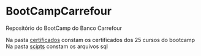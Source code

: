 # BootCampCarrefour
Repositório do BootCamp do Banco Carrefour

Na pasta <a href="https://github.com/lucasomac/BootCampCarrefour/tree/master/Certificados">certificados</a> constam os certificados dos 25 cursos do bootcamp
Na pasta <a href="https://github.com/lucasomac/BootCampCarrefour/tree/master/Scripts%20SQL">scipts</a> constam os arquivos sql
